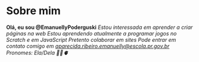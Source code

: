 # Sobre mim
**Olá, eu sou @EmanuellyPoderguski**
*Estou interessada em aprender a criar páginas na web*
*Estou aprendendo atualmente a programar jogos no Scratch e em JavaScript*
*Pretento colaborar em sites*
*Pode entrar em contato comigo em aparecida.ribeiro.emanuelly@escola.pr.gov.br*
*Pronomes: Ela/Dela*
*🌻🦋🫀*

<!---
EmanuellyPoderguski/EmanuellyPoderguski is a ✨ special ✨ repository because its `README.md` (this file) appears on your GitHub profile.
You can click the Preview link to take a look at your changes.
--->
